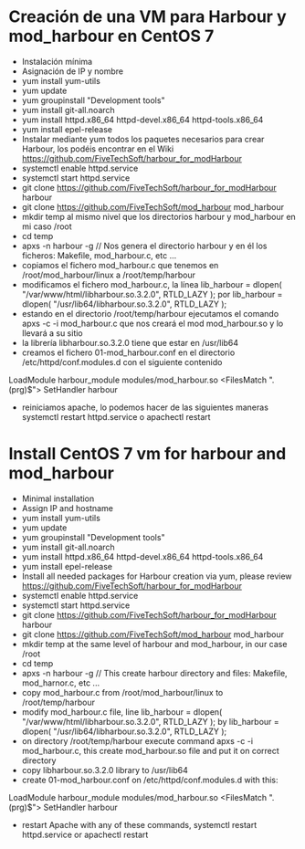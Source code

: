
Creación de una VM para Harbour y mod_harbour en CentOS 7
=========================================================

- Instalación mínima
- Asignación de IP y nombre
- yum install yum-utils
- yum update
- yum groupinstall "Development tools"
- yum install git-all.noarch
- yum install httpd.x86_64  httpd-devel.x86_64 httpd-tools.x86_64
- yum install epel-release
- Instalar mediante yum todos los paquetes necesarios para crear Harbour, los podéis encontrar en el Wiki https://github.com/FiveTechSoft/harbour_for_modHarbour
- systemctl enable httpd.service
- systemctl start httpd.service
- git clone https://github.com/FiveTechSoft/harbour_for_modHarbour harbour
- git clone https://github.com/FiveTechSoft/mod_harbour mod_harbour
- mkdir temp al mismo nivel que los directorios harbour y mod_harbour en mi caso /root
- cd temp
- apxs -n harbour -g // Nos genera el directorio harbour y en él los ficheros: Makefile, mod_harbour.c, etc ...
- copiamos el fichero mod_harbour.c que tenemos en /root/mod_harbour/linux a /root/temp/harbour
- modificamos el fichero mod_harbour.c, la línea lib_harbour = dlopen( "/var/www/html/libharbour.so.3.2.0", RTLD_LAZY ); por lib_harbour = dlopen( "/usr/lib64/libharbour.so.3.2.0", RTLD_LAZY );
- estando en el directorio /root/temp/harbour ejecutamos el comando apxs -c -i mod_harbour.c que nos creará el mod mod_harbour.so y lo llevará a su sitio
- la librería libharbour.so.3.2.0 tiene que estar en /usr/lib64
- creamos el fichero 01-mod_harbour.conf en el directorio /etc/httpd/conf.modules.d con el siguiente contenido

LoadModule harbour_module modules/mod_harbour.so
        <FilesMatch "\.(prg)$">
                SetHandler harbour
        </FilesMatch>
		
- reiniciamos apache, lo podemos hacer de las siguientes maneras systemctl restart httpd.service o apachectl restart		

Install CentOS 7 vm for harbour and mod_harbour
===============================================

- Minimal installation
- Assign IP and hostname
- yum install yum-utils
- yum update
- yum groupinstall "Development tools"
- yum install git-all.noarch
- yum install httpd.x86_64  httpd-devel.x86_64 httpd-tools.x86_64
- yum install epel-release
- Install all needed packages for Harbour creation via yum, please review https://github.com/FiveTechSoft/harbour_for_modHarbour
- systemctl enable httpd.service
- systemctl start httpd.service
- git clone https://github.com/FiveTechSoft/harbour_for_modHarbour harbour
- git clone https://github.com/FiveTechSoft/mod_harbour mod_harbour
- mkdir temp at the same level of harbour and mod_harbour, in our case /root
- cd temp
- apxs -n harbour -g // This create harbour directory and files: Makefile, mod_harnor.c, etc ...
- copy mod_harbour.c from /root/mod_harbour/linux to /root/temp/harbour
- modify mod_harbour.c file, line lib_harbour = dlopen( "/var/www/html/libharbour.so.3.2.0", RTLD_LAZY ); by lib_harbour = dlopen( "/usr/lib64/libharbour.so.3.2.0", RTLD_LAZY );
- on directory /root/temp/harbour execute command apxs -c -i mod_harbour.c, this create mod_harbour.so file and put it on correct directory
- copy libharbour.so.3.2.0 library to /usr/lib64
- create 01-mod_harbour.conf on /etc/httpd/conf.modules.d with this:

LoadModule harbour_module modules/mod_harbour.so
        <FilesMatch "\.(prg)$">
                SetHandler harbour
        </FilesMatch>
		
- restart Apache with any of these commands, systemctl restart httpd.service or apachectl restart

